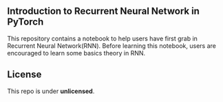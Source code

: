 ## Introduction to Recurrent Neural Network in PyTorch
This repository contains a notebook to help users have first grab in Recurrent Neural Network(RNN). Before learning this notebook, users are encouraged to learn some basics theory in RNN.

## License
This repo is under **unlicensed**.